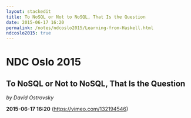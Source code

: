 ```yaml
---
layout: stackedit
title: To NoSQL or Not to NoSQL, That Is the Question
date: 2015-06-17 16:20
permalink: /notes/ndcoslo2015/Learning-from-Haskell.html
ndcoslo2015: true
---
```


# NDC Oslo 2015

## To NoSQL or Not to NoSQL, That Is the Question
*by David Ostrovsky*

**2015-06-17 16:20** (https://vimeo.com/132194546)